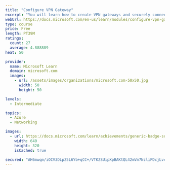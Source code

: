 ```yaml
---
title: "Configure VPN Gateway"
excerpt: "You will learn how to create VPN gateways and securely connect your company sites to Azure."
webUrl: https://docs.microsoft.com/en-us/learn/modules/configure-vpn-gateway/
type: course
price: Free
length: PT39M
ratings:
  count: 27
  average: 4.888889
heat: 50

provider:
  name: Microsoft Learn
  domain: microsoft.com
  images:
    - url: /assets/images/organizations/microsoft.com-50x50.jpg
      width: 50
      height: 50

levels:
  - Intermediate

topics:
  - Azure
  - Networking

images:
  - url: https://docs.microsoft.com/learn/achievements/generic-badge-social.png
    width: 640
    height: 320
    isCached: true

secured: "AH6mwqm/iOCV3DLpZ5L6Yb+qCC+/VTKZSUipXpBAKtQL42mVm7NzliPDcjLvcgHLt3+uemtpC4MGwY7RGgg3M751i4avOiigLSphAOIV1tGA1PUsVDOlYZlcMSdSveSPiOWwXEyR43orVw0pFRaJeRry179iayzJPtt5gurNY8WfjFaYgU06d1HqSPG5KHHDrUMrh7XHQ8noiCu0XPzmmLmXjiKimVUztByi9uCMem0/9jMx829cDBe6yMrmPvQXEi7OvaXD7PhOuCdn2Z/ihyB8vIG/m3QRlRia6Srwbt8z5Rgfd7n/rIhUlGvFWpOBmuLmeJNV0azDDMiZDXNS2Cisu7OsrBLVNDTUtqjpCi8RKBP6wgwrg/lBtsS9eJjlK9lIRwxhNw3k+2K6dGONT8FZo6HIAQ4gDEz/jaz6dbM=;tq0B5FDaBPdtjHrctHqnYw=="
---
```



